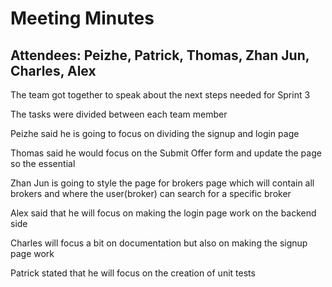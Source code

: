 # Meeting Minutes

## Attendees: Peizhe, Patrick, Thomas, Zhan Jun, Charles, Alex

The team got together to speak about the next steps needed for Sprint 3 

The tasks were divided between each team member

Peizhe said he is going to focus on dividing the signup and login page

Thomas said he would focus on the Submit Offer form and update the page so the essential  

Zhan Jun is going to style the page for brokers page which will contain all brokers and 
where the user(broker) can search for a specific broker

Alex said that he will focus on making the login page work on the backend side

Charles will focus a bit on documentation but also on making the signup page work 

Patrick stated that he will focus on the creation of unit tests 




